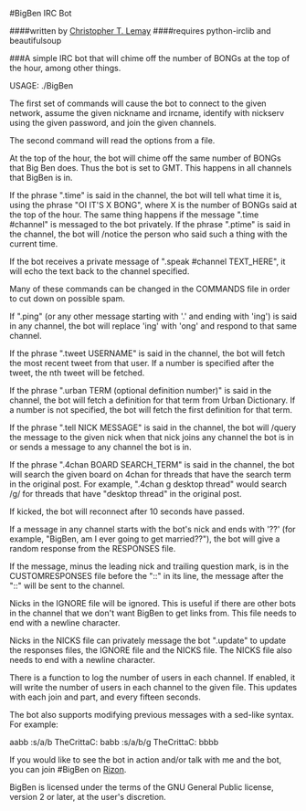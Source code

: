 #BigBen IRC Bot

####written by [Christopher T. Lemay](http://www.thecrittac.us)
####requires python-irclib and beautifulsoup

###A simple IRC bot that will chime off the number of BONGs at the top of the hour, among other things.

USAGE: ./BigBen

The first set of commands will cause the bot to connect to the given network, assume the given
nickname and ircname, identify with nickserv using the given password, and join
the given channels.

The second command will read the options from a file.

At the top of the hour, the bot will chime off the same number of BONGs that Big
Ben does. Thus the bot is set to GMT. This happens in all channels that BigBen
is in.

If the phrase ".time" is said in the channel, the bot will tell what time it is,
using the phrase "OI IT'S X BONG", where X is the number of BONGs said at the
top of the hour.
The same thing happens if the message ".time #channel" is messaged to the bot privately.
If the phrase ".ptime" is said in the channel, the bot will /notice the person
who said such a thing with the current time.

If the bot receives a private message of ".speak #channel TEXT_HERE", it will
echo the text back to the channel specified.

Many of these commands can be changed in the COMMANDS file in order to cut down on possible spam.

If ".ping" (or any other message starting with '.' and ending with 'ing') is said in any
channel, the bot will replace 'ing' with 'ong' and respond to that same channel.

If the phrase ".tweet USERNAME" is said in the channel, the bot will fetch the
most recent tweet from that user. If a number is specified after the tweet, the
nth tweet will be fetched.

If the phrase ".urban TERM (optional definition number)" is said in the channel,
the bot will fetch a definition for that term from Urban Dictionary. If a number
is not specified, the bot will fetch the first definition for that term.

If the phrase ".tell NICK MESSAGE" is said in the channel, the bot will /query
the message to the given nick when that nick joins any channel the bot is in or
sends a message to any channel the bot is in.

If the phrase ".4chan BOARD SEARCH_TERM" is said in the channel, the bot will
search the given board on 4chan for threads that have the search term in the
original post. For example, ".4chan g desktop thread" would search /g/ for
threads that have "desktop thread" in the original post.

If kicked, the bot will reconnect after 10 seconds have passed.

If a message in any channel starts with the bot's nick and ends with '??' (for example,
"BigBen, am I ever going to get married??"), the bot will give a random response from the
RESPONSES file.

If the message, minus the leading nick and trailing question mark, is in the
CUSTOMRESPONSES file before the "::" in its line, the message after the "::"
will be sent to the channel.

Nicks in the IGNORE file will be ignored. This is useful if there are other
bots in the channel that we don't want BigBen to get links from. This file
needs to end with a newline character.

Nicks in the NICKS file can privately message the bot ".update" to update the
responses files, the IGNORE file and the NICKS file. The NICKS file also
needs to end with a newline character.

There is a function to log the number of users in each channel. If enabled,
it will write the number of users in each channel to the given file. This updates with
each join and part, and every fifteen seconds.

The bot also supports modifying previous messages with a sed-like syntax. For
example:

<TheCrittaC> aabb
<TheCrittaC> :s/a/b
<BigBen> TheCrittaC: babb
<TheCrittaC> :s/a/b/g
<BigBen> TheCrittaC: bbbb

If you would like to see the bot in action and/or talk with me and the bot, you
can join #BigBen on [Rizon](irc://irc.rizon.net).

BigBen is licensed under the terms of the GNU General Public license, version
2 or later, at the user's discretion.


